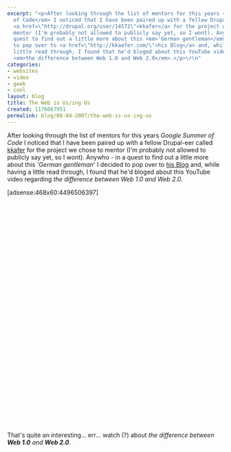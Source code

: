 ```yaml
---
excerpt: "<p>After looking through the list of mentors for this years <em>Google Summer
  of Code</em> I noticed that I have been paired up with a fellow Drupal-eer called
  <a href=\"http://drupal.org/user/14572\">kkafer</a> for the project we chose to
  mentor (I'm probably not allowed to publicly say yet, so I wont). Anywho - in a
  quest to find out a little more about this <em>'German gentleman</em>' I decided
  to pop over to <a href=\"http://kkaefer.com/\">his Blog</a> and, while having a
  little read through, I found that he'd bloged about this YouTube video regarding
  <em>the difference between Web 1.0 and Web 2.0</em>.</p>\r\n"
categories:
- websites
- video
- geek
- cool
layout: blog
title: The Web is Us/ing Us
created: 1176067951
permalink: blog/08-04-2007/the-web-is-us-ing-us
---
```

<p>After looking through the list of mentors for this years <em>Google Summer of Code</em> I noticed that I have been paired up with a fellow Drupal-eer called <a href="http://drupal.org/user/14572">kkafer</a> for the project we chose to mentor (I'm probably not allowed to publicly say yet, so I wont). Anywho - in a quest to find out a little more about this <em>'German gentleman</em>' I decided to pop over to <a href="http://kkaefer.com/">his Blog</a> and, while having a little read through, I found that he'd bloged about this YouTube video regarding <em>the difference between Web 1.0 and Web 2.0</em>.</p>
<!--break-->
<p>[adsense:468x60:4496506397]</p>
<div><object width="570" height="520">
<param name="movie" value="http://www.youtube.com/v/6gmP4nk0EOE" />
<param name="wmode" value="transparent" /><embed width="570" height="520" src="http://www.youtube.com/v/6gmP4nk0EOE" type="application/x-shockwave-flash" wmode="transparent"></embed></object></div>
<p>That's quite an interesting&hellip; err&hellip; watch (?) about <em>the difference between <strong>Web 1.0</strong> and <strong>Web 2.0</strong></em>.</p>
